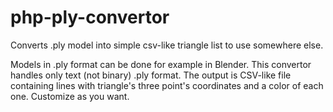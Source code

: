 # php-ply-convertor
Converts .ply model into simple csv-like triangle list to use somewhere else.

Models in .ply format can be done for example in Blender. This convertor handles only text (not binary) .ply format. The output is CSV-like file containing lines with triangle's three point's coordinates and a color of each one. Customize as you want.
